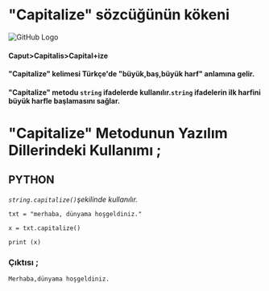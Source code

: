 # "Capitalize" sözcüğünün kökeni
![GitHub Logo](/belgelik/görseller/etimoloji/capitalize.png)
#### Caput>Capitalis>Capital+ize
#### "Capitalize" kelimesi Türkçe'de "büyük,baş,büyük harf" anlamına gelir.
#### "Capitalize" metodu `string` ifadelerde kullanılır.`string` ifadelerin ilk harfini büyük harfle başlamasını sağlar.
# "Capitalize" Metodunun Yazılım Dillerindeki Kullanımı ;
## **PYTHON**
*`string.capitalize()`şekilinde kullanılır.*
```
txt = "merhaba, dünyama hoşgeldiniz."

x = txt.capitalize()

print (x)
```
### Çıktısı ;
```
Merhaba,dünyama hoşgeldiniz.
```




